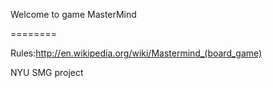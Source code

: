 Welcome to game MasterMind

========


Rules:http://en.wikipedia.org/wiki/Mastermind_(board_game)

NYU SMG project
